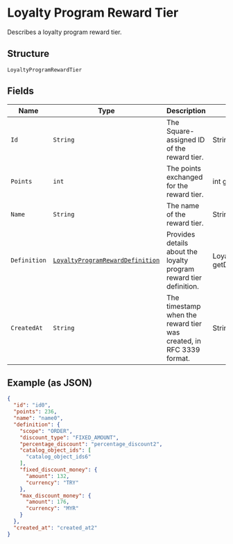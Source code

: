 
# Loyalty Program Reward Tier

Describes a loyalty program reward tier.

## Structure

`LoyaltyProgramRewardTier`

## Fields

| Name | Type | Description | Getter |
|  --- | --- | --- | --- |
| `Id` | `String` | The Square-assigned ID of the reward tier. | String getId() |
| `Points` | `int` | The points exchanged for the reward tier. | int getPoints() |
| `Name` | `String` | The name of the reward tier. | String getName() |
| `Definition` | [`LoyaltyProgramRewardDefinition`](/doc/models/loyalty-program-reward-definition.md) | Provides details about the loyalty program reward tier definition. | LoyaltyProgramRewardDefinition getDefinition() |
| `CreatedAt` | `String` | The timestamp when the reward tier was created, in RFC 3339 format. | String getCreatedAt() |

## Example (as JSON)

```json
{
  "id": "id0",
  "points": 236,
  "name": "name0",
  "definition": {
    "scope": "ORDER",
    "discount_type": "FIXED_AMOUNT",
    "percentage_discount": "percentage_discount2",
    "catalog_object_ids": [
      "catalog_object_ids6"
    ],
    "fixed_discount_money": {
      "amount": 132,
      "currency": "TRY"
    },
    "max_discount_money": {
      "amount": 176,
      "currency": "MYR"
    }
  },
  "created_at": "created_at2"
}
```

